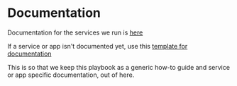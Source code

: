# Documentation

Documentation for the services we run is [here](http://bit.ly/lgss-digital-support-docs)

If a service or app isn't documented yet, use this [template for documentation](http://bit.ly/lgss-digital-support-docs)

This is so that we keep this playbook as a generic how-to guide and service or app specific documentation, out of here.

